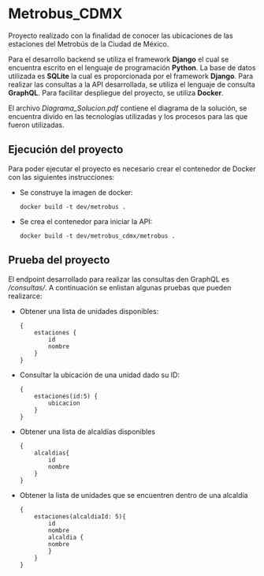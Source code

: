 # Metrobus_CDMX

Proyecto realizado con la finalidad de conocer las ubicaciones de las estaciones del Metrobús de la Ciudad de México. 

Para el desarrollo backend se utiliza el framework **Django** el cual se encuentra escrito en el lenguaje de programación **Python**. La base de datos utilizada es **SQLite** la cual es proporcionada por el framework **Django**. Para realizar las consultas a la API desarrollada, se utiliza el lenguaje de consulta **GraphQL**. Para facilitar despliegue del proyecto, se utiliza **Docker**.

El archivo *Diagrama_Solucion.pdf* contiene el diagrama de la solución, se encuentra divido en las tecnologías utilizadas y los procesos para las que fueron utilizadas.

## Ejecución del proyecto

Para poder ejecutar el proyecto es necesario crear el contenedor de Docker con las siguientes instrucciones:

- Se construye la imagen de docker:

    `docker build -t dev/metrobus . `

- Se crea el contenedor para iniciar la API:

    `docker build -t dev/metrobus_cdmx/metrobus . `

## Prueba del proyecto

El endpoint desarrollado para realizar las consultas den GraphQL es */consultas/*. A continuación se enlistan algunas pruebas que pueden realizarce:

- Obtener una lista de unidades disponibles:
    ```
    {
        estaciones {
            id
            nombre
        } 
    }
    ```
- Consultar la ubicación de una unidad dado su ID:
    ```
    {
        estaciones(id:5) {
            ubicacion
        } 
    }
    ````
- Obtener una lista de alcaldías disponibles
    ```
    {
        alcaldias{
            id
            nombre
        } 
    }
    ```
- Obtener la lista de unidades que se encuentren dentro de una alcaldía
    ```
    {
        estaciones(alcaldiaId: 5){
            id
            nombre
            alcaldia {
            nombre
            }
        } 
    }
    ```